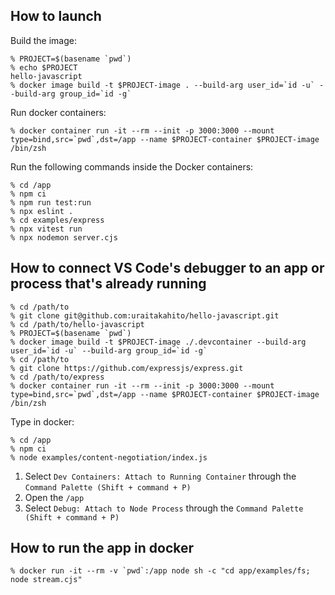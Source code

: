 ## How to launch

Build the image:

```console
% PROJECT=$(basename `pwd`)
% echo $PROJECT
hello-javascript
% docker image build -t $PROJECT-image . --build-arg user_id=`id -u` --build-arg group_id=`id -g`
```

Run docker containers:

```console
% docker container run -it --rm --init -p 3000:3000 --mount type=bind,src=`pwd`,dst=/app --name $PROJECT-container $PROJECT-image /bin/zsh
```

Run the following commands inside the Docker containers:

```console
% cd /app
% npm ci
% npm run test:run
% npx eslint .
% cd examples/express
% npx vitest run
% npx nodemon server.cjs
```

## How to connect VS Code's debugger to an app or process that's already running

```console
% cd /path/to
% git clone git@github.com:uraitakahito/hello-javascript.git
% cd /path/to/hello-javascript
% PROJECT=$(basename `pwd`)
% docker image build -t $PROJECT-image ./.devcontainer --build-arg user_id=`id -u` --build-arg group_id=`id -g`
% cd /path/to
% git clone https://github.com/expressjs/express.git
% cd /path/to/express
% docker container run -it --rm --init -p 3000:3000 --mount type=bind,src=`pwd`,dst=/app --name $PROJECT-container $PROJECT-image /bin/zsh
```

Type in docker:

```console
% cd /app
% npm ci
% node examples/content-negotiation/index.js
```

1. Select `Dev Containers: Attach to Running Container` through the `Command Palette (Shift + command + P)`
2. Open the `/app`
3. Select `Debug: Attach to Node Process` through the `Command Palette (Shift + command + P)`

## How to run the app in docker

```console
% docker run -it --rm -v `pwd`:/app node sh -c "cd app/examples/fs; node stream.cjs"
```
